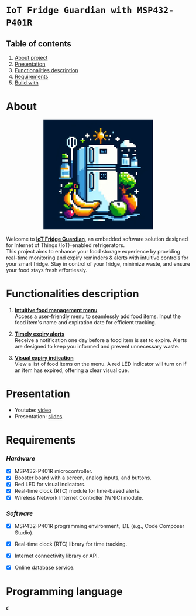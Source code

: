 # `IoT Fridge Guardian with MSP432-P401R`


## Table of contents
1. [About project](#about)
2. [Presentation](#presentation)
3. [Functionalities description](#functionalities-description)
4. [Requirements](#requirements)
5. [Build with](#programming-languages)


# About

<div align="center">
  <a> <img src="/Images/fridgeLogo.jpg" width="300" height="300"> </a>
</div>

Welcome to <u>**IoT Fridge Guardian**</u>, an embedded software solution designed for Internet of Things (IoT)-enabled refrigerators.  
This project aims to enhance your food storage experience by providing real-time monitoring and expiry reminders & alerts with intuitive controls for your smart fridge.
Stay in control of your fridge, minimize waste, and ensure your food stays fresh effortlessly.

# Functionalities description

1. <u>**Intuitive food management menu**</u>  
Access a user-friendly menu to seamlessly add food items. Input the food item's name and expiration date for efficient tracking.

2. <u>**Timely expiry alerts**</u>  
Receive a notification one day before a food item is set to expire. Alerts are designed to keep you informed and prevent unnecessary waste.

3. <u>**Visual expiry indication**</u>  
View a list of food items on the menu. A red LED indicator will turn on if an item has expired, offering a clear visual cue.


# Presentation

- Youtube: [video](...link)
- Presentation: [slides](...link)


# Requirements

### *Hardware*
- [X] MSP432-P401R microcontroller.
- [X] Booster board with a screen, analog inputs, and buttons.
- [X] Red LED for visual indicators.
- [X] Real-time clock (RTC) module for time-based alerts.
- [X] Wireless Network Internet Controller (WNIC) module.

### *Software*
- [X] MSP432-P401R programming environment, IDE (e.g., Code Composer Studio).
- [X] Real-time clock (RTC) library for time tracking.
- [X] Internet connectivity library or API.
- [X] Online database service.


# Programming language

***`C`***
